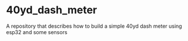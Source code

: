 # 40yd_dash_meter
A repository that describes how to build a simple 40yd dash meter using esp32 and some sensors
